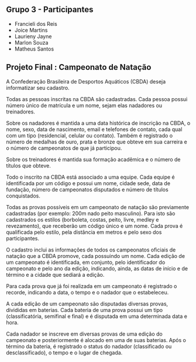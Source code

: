 ## Grupo 3 - Participantes
 - Francieli dos Reis 
 - Joice Martins 
 - Laurieny Jayne 
 - Marlon Souza
 - Matheus Santos
 

## Projeto Final : Campeonato de Natação

A Confederação Brasileira de Desportos Aquáticos (CBDA) deseja informatizar seu cadastro.

Todas as pessoas inscritas na CBDA são cadastradas. Cada pessoa possui número único de matrícula e um nome, sejam elas nadadores ou treinadores.

Sobre os nadadores é mantida a uma data histórica de inscrição na CBDA, o nome, sexo, data de nascimento, email e telefones de contato, cada qual com um tipo (residencial, celular ou contato). Também é registrado o número de medalhas de ouro, prata e bronze que obteve em sua carreira e o número de campeonatos de que já participou.

Sobre os treinadores é mantida sua formação acadêmica e o número de títulos que obteve.

Todo o inscrito na CBDA está associado a uma equipe. Cada equipe é identificada por um código e possui um nome, cidade sede, data de fundação, número de campeonatos disputados e número de títulos conquistados.

Todas as provas possíveis em um campeonato de natação são previamente cadastradas (por exemplo: 200m nado peito masculino). Para isto são cadastrados os estilos (borboleta, costas, peito, livre, medley e revezamento), que receberão um código único e um nome. Cada prova é qualificada pelo estilo, pela distância em metros e pelo sexo dos participantes.

O cadastro inclui as informações de todos os campeonatos oficiais de natação que a CBDA promove, cada possuindo um nome. Cada edição de um campeonato é identificada, em conjunto, pelo identificador do campeonato e pelo ano da edição, indicando, ainda, as datas de início e de término e a cidade que sediará a edição.

Para cada prova que já foi realizada em um campeonato é registrado o recorde, indicando a data, o tempo e o nadador que o estabeleceu.

A cada edição de um campeonato são disputadas diversas provas, divididas em baterias. Cada bateria de uma prova possui um tipo (classificatória, semifinal e final) e é disputada em uma determinada data e hora.

Cada nadador se inscreve em diversas provas de uma edição do campeonato e posteriormente é alocado em uma de suas baterias. Após o término da bateria, é registrado o status do nadador (classificado ou desclassificado), o tempo e o lugar de chegada.
